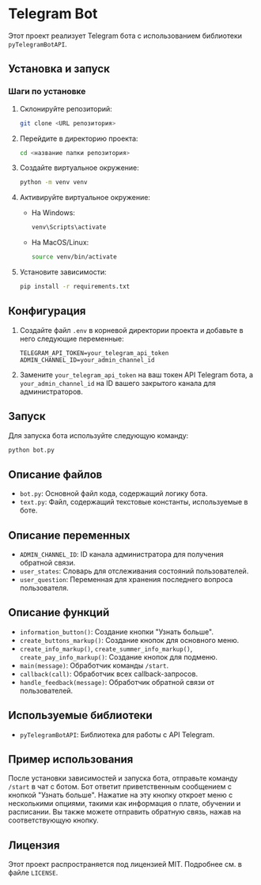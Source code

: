 # Telegram Bot

Этот проект реализует Telegram бота с использованием библиотеки `pyTelegramBotAPI`.

## Установка и запуск

### Шаги по установке

1. Склонируйте репозиторий:

    ```bash
    git clone <URL репозитория>
    ```

2. Перейдите в директорию проекта:

    ```bash
    cd <название папки репозитория>
    ```

3. Создайте виртуальное окружение:

    ```bash
    python -m venv venv
    ```

4. Активируйте виртуальное окружение:

    - На Windows:

        ```bash
        venv\Scripts\activate
        ```

    - На MacOS/Linux:

        ```bash
        source venv/bin/activate
        ```


5. Установите зависимости:

    ```bash
    pip install -r requirements.txt
    ```

## Конфигурация

1. Создайте файл `.env` в корневой директории проекта и добавьте в него следующие переменные:

    ```dotenv
    TELEGRAM_API_TOKEN=your_telegram_api_token
    ADMIN_CHANNEL_ID=your_admin_channel_id
    ```

2. Замените `your_telegram_api_token` на ваш токен API Telegram бота, а `your_admin_channel_id` на ID вашего закрытого канала для администраторов.

## Запуск

Для запуска бота используйте следующую команду:

```bash
python bot.py
```

## Описание файлов

- `bot.py`: Основной файл кода, содержащий логику бота.
- `text.py`: Файл, содержащий текстовые константы, используемые в боте.

## Описание переменных

- `ADMIN_CHANNEL_ID`: ID канала администратора для получения обратной связи.
- `user_states`: Словарь для отслеживания состояний пользователей.
- `user_question`: Переменная для хранения последнего вопроса пользователя.

## Описание функций

- `information_button()`: Создание кнопки "Узнать больше".
- `create_buttons_markup()`: Создание кнопок для основного меню.
- `create_info_markup()`, `create_summer_info_markup()`, `create_pay_info_markup()`: Создание кнопок для подменю.
- `main(message)`: Обработчик команды `/start`.
- `callback(call)`: Обработчик всех callback-запросов.
- `handle_feedback(message)`: Обработчик обратной связи от пользователей.

## Используемые библиотеки

- `pyTelegramBotAPI`: Библиотека для работы с API Telegram.

## Пример использования

После установки зависимостей и запуска бота, отправьте команду `/start` в чат с ботом. Бот ответит приветственным сообщением с кнопкой "Узнать больше". Нажатие на эту кнопку откроет меню с несколькими опциями, такими как информация о плате, обучении и расписании. Вы также можете отправить обратную связь, нажав на соответствующую кнопку.

## Лицензия

Этот проект распространяется под лицензией MIT. Подробнее см. в файле `LICENSE`.
